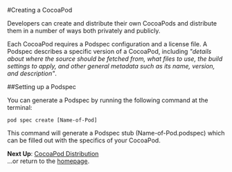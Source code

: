 #Creating a CocoaPod

Developers can create and distribute their own CocoaPods and distribute them in a number of ways both privately and publicly.

Each CocoaPod requires a Podspec configuration and a license file. A Podspec describes a specific version of a CocoaPod, including *"details about where the source should be fetched from, what files to use, the build settings to apply, and other general metadata such as its name, version, and description"*.

##Setting up a Podspec

You can generate a Podspec by running the following command at the terminal:

```pod spec create [Name-of-Pod]```

This command will generate a Podspec stub (Name-of-Pod.podspec) which can be filled out with the specifics of your CocoaPod.

**Next Up**: [CocoaPod Distribution](distributing-pods.md)  
...or return to the [homepage](README.md).
